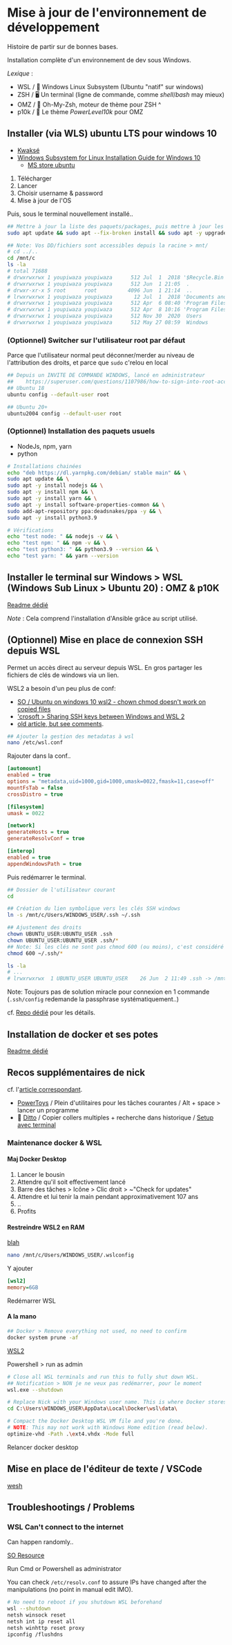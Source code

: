 # Mise à jour de l'environnement de développement

Histoire de partir sur de bonnes bases.

Installation complète d'un environnement de dev sous Windows.

*Lexique* :

- WSL / 🐧 Windows Linux Subsystem (Ubuntu "natif" sur windows)
- ZSH / 🖥️ Un terminal (ligne de commande, comme *shell*/*bash* may mieux)
- OMZ / 💅 Oh-My-Zsh, moteur de thème pour ZSH ^
- p10k / 🐲 Le thème *PowerLevel10k* pour OMZ

## Installer (via WLS) ubuntu LTS pour windows 10

- [Kwaksé](https://docs.microsoft.com/fr-fr/windows/wsl/about)
- [Windows Subsystem for Linux Installation Guide for Windows 10](https://docs.microsoft.com/fr-fr/windows/wsl/install-win10)
  - [MS store ubuntu](https://www.microsoft.com/fr-fr/p/ubuntu-2004-lts/9n6svws3rx71)

1. Télécharger
2. Lancer
3. Choisir username & password
4. Mise à jour de l'OS

Puis, sous le terminal nouvellement installé..

```bash
## Mettre à jour la liste des paquets/packages, puis mettre à jour les paquets
sudo apt update && sudo apt --fix-broken install && sudo apt -y upgrade

## Note: Vos DD/fichiers sont accessibles depuis la racine > mnt/
# cd ../..
cd /mnt/c
ls -la
# total 71688
# drwxrwxrwx 1 youpiwaza youpiwaza      512 Jul  1  2018 '$Recycle.Bin'
# drwxrwxrwx 1 youpiwaza youpiwaza      512 Jun  1 21:05  .
# drwxr-xr-x 5 root      root          4096 Jun  1 21:14  ..
# lrwxrwxrwx 1 youpiwaza youpiwaza       12 Jul  1  2018 'Documents and Settings' -> /mnt/c/Users
# drwxrwxrwx 1 youpiwaza youpiwaza      512 Apr  6 08:40 'Program Files'
# drwxrwxrwx 1 youpiwaza youpiwaza      512 Apr  8 10:16 'Program Files (x86)'
# drwxrwxrwx 1 youpiwaza youpiwaza      512 Nov 30  2020  Users
# drwxrwxrwx 1 youpiwaza youpiwaza      512 May 27 08:59  Windows
```

### (Optionnel) Switcher sur l'utilisateur root par défaut

Parce que l'utilisateur normal peut déconner/merder au niveau de l'attribution des droits, et parce que `sudo` c'relou en local

```bash
## Depuis un INVITE DE COMMANDE WINDOWS, lancé en administrateur
##    https://superuser.com/questions/1107986/how-to-sign-into-root-account-by-default-on-windows-subsystem-for-linux-bash-t#comment2465514_1291457
## Ubuntu 18
ubuntu config --default-user root

## Ubuntu 20+
ubuntu2004 config --default-user root
```

### (Optionnel) Installation des paquets usuels

- NodeJs, npm, yarn
- python

```bash
# Installations chainées
echo "deb https://dl.yarnpkg.com/debian/ stable main" && \
sudo apt update && \
sudo apt -y install nodejs && \
sudo apt -y install npm && \
sudo apt -y install yarn && \
sudo apt -y install software-properties-common && \
sudo add-apt-repository ppa:deadsnakes/ppa -y && \
sudo apt -y install python3.9

# Vérifications
echo "test node: " && nodejs -v && \
echo "test npm: " && npm -v && \
echo "test python3: " && python3.9 --version && \
echo "test yarn: " && yarn --version
```

## Installer le terminal sur Windows > WSL (Windows Sub Linux > Ubuntu 20) : OMZ & p10K

[Readme dédié](01-terminal/README.md)

*Note* : Cela comprend l'installation d'Ansible grâce au script utilisé.

## (Optionnel) Mise en place de connexion SSH depuis WSL

Permet un accès direct au serveur depuis WSL. En gros partager les fichiers de clés de windows via un lien.

WSL2 a besoin d'un peu plus de conf:

- [SO / Ubuntu on windows 10 wsl2 - chown chmod doesn't work on copied files](https://stackoverflow.com/questions/63600692/ubuntu-on-windows-10-wsl2-chown-chmod-doesnt-work-on-copied-files)
- ['crosoft > Sharing SSH keys between Windows and WSL 2](https://devblogs.microsoft.com/commandline/sharing-ssh-keys-between-windows-and-wsl-2/)
- [old article, but see comments](https://florianbrinkmann.com/en/ssh-key-and-the-windows-subsystem-for-linux-3436/).

```bash
## Ajouter la gestion des metadatas à wsl
nano /etc/wsl.conf
```

Rajouter dans la conf..

```ini
[automount]
enabled = true
options = "metadata,uid=1000,gid=1000,umask=0022,fmask=11,case=off"
mountFsTab = false
crossDistro = true

[filesystem]
umask = 0022

[network]
generateHosts = true
generateResolvConf = true

[interop]
enabled = true
appendWindowsPath = true
```

Puis redémarrer le terminal.

```bash
## Dossier de l'utilisateur courant
cd

## Création du lien symbolique vers les clés SSH windows
ln -s /mnt/c/Users/WINDOWS_USER/.ssh ~/.ssh

## Ajustement des droits
chown UBUNTU_USER:UBUNTU_USER .ssh 
chown UBUNTU_USER:UBUNTU_USER .ssh/*
## Note: Si les clés ne sont pas chmod 600 (ou moins), c'est considéré comme une faille de sécurité et elles ne fonctionnent pas
chmod 600 ~/.ssh/*

ls -la
# ...
# lrwxrwxrwx  1 UBUNTU_USER UBUNTU_USER    26 Jun  2 11:49 .ssh -> /mnt/c/Users/WINDOWS_USER/.ssh
```

Note: Toujours pas de solution miracle pour connexion en 1 commande (`.ssh/config` redemande la passphrase systématiquement..)

cf. [Repo dédié](https://github.com/youpiwaza/server-related-tutorials/tree/master/02-ansible/01-configuration-ssh) pour les détails.

## Installation de docker et ses potes

[Readme dédié](02-docker/README.md)

## Recos supplémentaires de nick

cf. l'[article correspondant](https://nickjanetakis.com/blog/the-tools-i-use).

- [PowerToys](https://github.com/microsoft/PowerToys) / Plein d'utilitaires pour les tâches courantes / Alt + space > lancer un programme
- 💖 [Ditto](https://ditto-cp.sourceforge.io/) / Copier collers multiples + recherche dans historique / [Setup avec terminal](https://nickjanetakis.com/blog/boosting-software-developer-productivity-with-a-clipboard-manager)

### Maintenance docker & WSL

#### Maj Docker Desktop

1. Lancer le bousin
2. Attendre qu'il soit effectivement lancé
3. Barre des tâches > Icône > Clic droit > ~"Check for updates"
4. Attendre et lui tenir la main pendant approximativement 107 ans
5. ..
6. Profits

#### Restreindre WSL2 en RAM

[blah](https://youtu.be/idW-an99TAM?t=1515)

```bash
nano /mnt/c/Users/WINDOWS_USER/.wslconfig
```

Y ajouter

```ini
[wsl2]
memory=6GB
```

Redémarrer WSL

#### A la mano

```bash
## Docker > Remove everything not used, no need to confirm
docker system prune -af
```

[WSL2](https://nickjanetakis.com/blog/reclaiming-tons-of-diskspace-by-compacting-your-docker-desktop-wsl-2-vm)

Powershell > run as admin

```bash
# Close all WSL terminals and run this to fully shut down WSL.
## Notification > NON je ne veux pas redémarrer, pour le moment
wsl.exe --shutdown

# Replace Nick with your Windows user name. This is where Docker stores its VM file.
cd C:\Users\WINDOWS_USER\AppData\Local\Docker\wsl\data\

# Compact the Docker Desktop WSL VM file and you're done.
# NOTE: This may not work with Windows Home edition (read below).
optimize-vhd -Path .\ext4.vhdx -Mode full
```

Relancer docker desktop

## Mise en place de l'éditeur de texte / VSCode

[wesh](04-vscode/README.md)

## Troubleshootings / Problems

### WSL Can't connect to the internet

Can happen randomly..

[SO Resource](https://stackoverflow.com/questions/62314789/no-internet-connection-on-wsl-ubuntu-windows-subsystem-for-linux)

Run Cmd or Powershell as administrator

You can check `/etc/resolv.conf` to assure IPs have changed after the manipulations (no point in manual edit IMO).

```bash
# No need to reboot if you shutdown WSL beforehand
wsl --shutdown
netsh winsock reset
netsh int ip reset all
netsh winhttp reset proxy
ipconfig /flushdns
```
